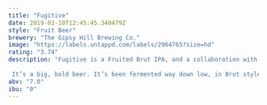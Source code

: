 ```yaml
---
title: "Fugitive"
date: 2019-02-10T12:45:45.340479Z
style: "Fruit Beer"
brewery: "The Gipsy Hill Brewing Co."
image: "https://labels.untappd.com/labels/2964765?size=hd"
rating: "3.74"
description: "Fugitive is a Fruited Brut IPA, and a collaboration with Verdant Brewing Co.  It’s a big, bold beer. It’s been fermented way down low, in Brut style, then liberally dry-hopped with Nelson Sauvin and Vic Secret, before being brought right back up to life again with bucket-loads of passion fruit, mango, peach and pineapple puree."
abv: "7.0"
ibu: "0"
---
```

